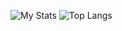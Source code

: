 ![My Stats](https://github-readme-stats.vercel.app/api?username=ItaloYt&show_icons=true&theme=tokyonight)
![Top Langs](https://github-readme-stats.vercel.app/api/top-langs/?username=ItaloYt)
